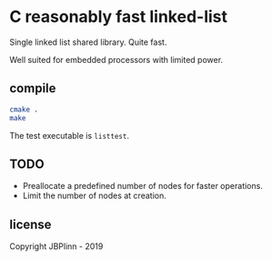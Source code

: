 # C reasonably fast linked-list

Single linked list shared library.
Quite fast.

Well suited for embedded processors with limited power.

## compile

```bash
cmake .
make
```

The test executable is `listtest`.

## TODO

* Preallocate a predefined number of nodes for faster operations.
* Limit the number of nodes at creation.

## license

Copyright JBPlinn - 2019
